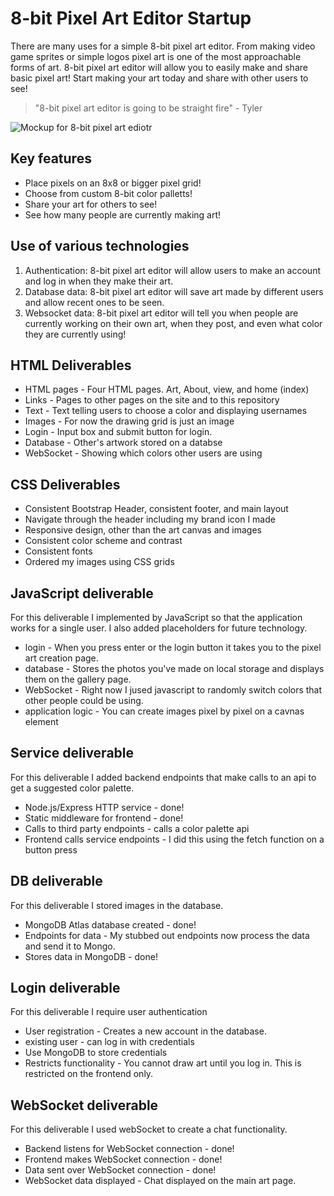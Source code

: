 # **8-bit Pixel Art Editor Startup**
There are many uses for a simple 8-bit pixel art editor.  From making video game sprites or simple logos pixel art is one of the most approachable forms of art.  8-bit pixel art editor will allow you to easily make and share basic pixel art!  Start making your art today and share with other users to see!
> "8-bit pixel art editor is going to be straight fire" - Tyler


![Mockup for 8-bit pixel art ediotr](https://github.com/TylerJTimothy/startup/blob/main/website%20mockup.PNG)
## Key features
- Place pixels on an 8x8 or bigger pixel grid!
- Choose from custom 8-bit color palletts!
- Share your art for others to see!
- See how many people are currently making art!
## Use of various technologies
1. Authentication: 8-bit pixel art editor will allow users to make an account and log in when they make their art.
2. Database data: 8-bit pixel art editor will save art made by different users and allow recent ones to be seen.
3. Websocket data: 8-bit pixel art editor will tell you when people are currently working on their own art, when they post, and even what color they are currently using!
## HTML Deliverables
- HTML pages - Four HTML pages.  Art, About, view, and home (index)
- Links - Pages to other pages on the site and to this repository
- Text - Text telling users to choose a color and displaying usernames
- Images - For now the drawing grid is just an image
- Login - Input box and submit button for login.
- Database - Other's artwork stored on a databse
- WebSocket - Showing which colors other users are using
## CSS Deliverables
- Consistent Bootstrap Header, consistent footer, and main layout 
- Navigate through the header including my brand icon I made
- Responsive design, other than the art canvas and images
- Consistent color scheme and contrast
- Consistent fonts
- Ordered my images using CSS grids
## JavaScript deliverable
For this deliverable I implemented by JavaScript so that the application works for a single user. I also added placeholders for future technology.

- login - When you press enter or the login button it takes you to the pixel art creation page.
- database - Stores the photos you've made on local storage and displays them on the gallery page.
- WebSocket - Right now I jused javascript to randomly switch colors that other people could be using.
- application logic - You can create images pixel by pixel on a cavnas element

## Service deliverable
For this deliverable I added backend endpoints that make calls to an api to get a suggested color palette. 

- Node.js/Express HTTP service - done!
- Static middleware for frontend - done!
- Calls to third party endpoints - calls a color palette api
- Frontend calls service endpoints - I did this using the fetch function on a button press

## DB deliverable
For this deliverable I stored images in the database.

- MongoDB Atlas database created - done!
- Endpoints for data - My stubbed out endpoints now process the data and send it to Mongo.
- Stores data in MongoDB - done!

## Login deliverable
For this deliverable I require user authentication

- User registration - Creates a new account in the database.
- existing user - can log in with credentials
- Use MongoDB to store credentials
- Restricts functionality - You cannot draw art until you log in. This is restricted on the frontend only.

## WebSocket deliverable
For this deliverable I used webSocket to create a chat functionality.

- Backend listens for WebSocket connection - done!
- Frontend makes WebSocket connection - done!
- Data sent over WebSocket connection - done!
- WebSocket data displayed - Chat displayed on the main art page.
